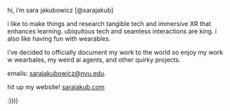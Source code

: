 hi, i’m sara jakubowicz [@sarajakub]

i like to make things and research tangible tech and immersive XR that enhances learning. ubiquitous tech and seamless interactions are king. i also like having fun with wearables.

i’ve decided to officially document my work to the world so enjoy my work w wearbales, my weird ai agents, and other quirky projects.

emails: sarajakubowicz@nyu.edu. 

hit up my website! [sarajakub.com](url)

:))))

<!---
sarajakub/sarajakub is a ✨ special ✨ repository because its `README.md` (this file) appears on your GitHub profile.
You can click the Preview link to take a look at your changes.
--->
